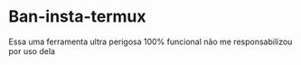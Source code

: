 # Ban-insta-termux
Essa uma ferramenta ultra perigosa 100% funcional não me responsabilizou por uso dela 
